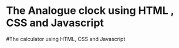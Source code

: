 # The Analogue clock using HTML , CSS and Javascript
#The calculator using HTML, CSS and Javascript
